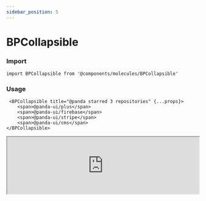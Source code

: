 ```yaml
---
sidebar_position: 5
---
```


#  BPCollapsible

### Import

```tsx
import BPCollapsible from '@components/molecules/BPCollapsible'
```

### Usage 

```tsx
 <BPCollapsible title="@panda starred 3 repositories" {...props}>
    <span>@panda-ui/plus</span>
    <span>@panda-ui/firebase</span>
    <span>@panda-ui/stripe</span>
    <span>@panda-ui/cms</span>
</BPCollapsible>
```

<iframe width="100%" heigh="200px" src="https://ui-kit.blue-panda.dev/iframe.html?args=&id=molecules-bpcollapsible--basic&viewMode=story" />


### Props 


| Prop | Default | Options |
| ----------- | ----------- | ----------- |
| variant | default | 'default' \| 'inverted' \| 'danger' \| 'cyber' \| 'caution' \| 'success' \| 'primary' \| 'secondary' \| 'accent' \| 'light' \| 'link’ | 
| size | md | 'xxs'  \| 'xs'   \| 's'  \| 'md'  \| 'lg'  \| 'xl' \| 'xxl' 
| outlined | false | true \|  false 
| magic | false | true \|  false 
| hoverable | false | true \|  false 
| title | null | string



Check more colors, statuses and styles at: 
<img src={'/img/sb.png'} alt="Storybook" style={{width: '15px'}} />

https://ui-kit.blue-panda.dev/?path=/story/molecules-bpcollapsible--basic